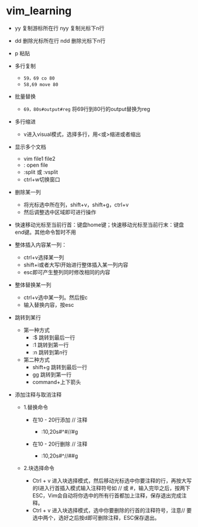 # vim_learning

* yy 复制游标所在行 	nyy	复制光标下n行

* dd 删除光标所在行    ndd   删除光标下n行

* p 粘贴

* 多行复制
  * `59，69 co 80`
  * `58,69 move 80`
  
* 批量替换
  
  * `69，80s#output#reg` 将69行到80行的output替换为reg
  
* 多行缩进
  
  * v进入visual模式，选择多行，用<或>缩进或者缩出
  
* 显示多个文档
  * vim file1 file2
  * : open file
  * :split 或 :vsplit
  * ctrl+w切换窗口
  
* 删除某一列
  * 将光标选中所在列，shift+v，shift+g，ctrl+v
  * 然后调整选中区域即可进行操作
  
* 快速移动光标至当前行首：键盘home键；快速移动光标至当前行末：键盘end键。其他命令暂时不用

* 整体插入内容某一列：
  * ctrl+v选择某一列
  * shift+i或者大写I开始进行整体插入某一列内容
  * esc即可产生整列同时修改相同的内容
  
* 整体替换某一列
  * ctrl+v选中某一列。然后按c
  * 输入替换内容，按esc
  
* 跳转到某行
  * 第一种方式
      * :$ 跳转到最后一行
      * :1 跳转到第一行
      * :n 跳转到第n行
  * 第二种方式
      * shift+g 跳转到最后一行
      * gg 跳转到第一行
      * command+上下箭头
  
* 添加注释与取消注释

  * 1.替换命令

    * 在10 - 20行添加 // 注释
      * :10,20s#^#//#g

    * 在10 - 20行删除 // 注释
      * :10,20s#^//##g

  * 2.块选择命令

    * Ctrl + v 进入块选择模式，然后移动光标选中你要注释的行，再按大写的I进入行首插入模式输入注释符号如 // 或 #，输入完毕之后，按两下ESC，Vim会自动将你选中的所有行首都加上注释，保存退出完成注释。
    * Ctrl + v 进入块选择模式，选中你要删除的行首的注释符号，注意// 要选中两个，选好之后按d即可删除注释，ESC保存退出。